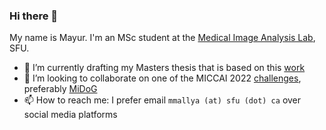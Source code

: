 ### Hi there 👋

My name is Mayur. I'm an MSc student at the [Medical Image Analysis Lab](https://www.medicalimageanalysis.com/), SFU.
<!--
**mayurmallya/mayurmallya** is a ✨ _special_ ✨ repository because its `README.md` (this file) appears on your GitHub profile.

Here are some ideas to get you started:

- 🔭 I’m currently working on ...
- 🌱 I’m currently learning ...
- 👯 I’m looking to collaborate on ...
- 🤔 I’m looking for help with ...
- 💬 Ask me about ...
- 📫 How to reach me: ...
- 😄 Pronouns: ...
- ⚡ Fun fact: ...
-->

- 🔭 I’m currently drafting my Masters thesis that is based on this [work](https://arxiv.org/pdf/2203.05683.pdf)
- 👯 I’m looking to collaborate on one of the MICCAI 2022 [challenges](http://www.miccai.org/special-interest-groups/challenges/miccai-registered-challenges/#:~:text=10.5281/zenodo.6362503-,MICCAI%202022,-Challenge%20name), preferably [MiDoG](https://zenodo.org/record/6362337)
- 📫 How to reach me: I prefer email `mmallya (at) sfu (dot) ca` over social media platforms
